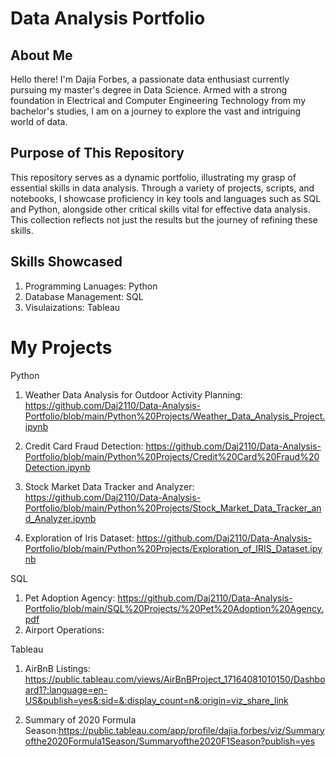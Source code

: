 # Data Analysis Portfolio
## About Me
Hello there! I'm Dajia Forbes, a passionate data enthusiast currently pursuing my master's degree in Data Science. Armed with a strong foundation in Electrical and Computer Engineering Technology from my bachelor's studies, I am on a journey to explore the vast and intriguing world of data.

## Purpose of This Repository
This repository serves as a dynamic portfolio, illustrating my grasp of essential skills in data analysis. Through a variety of projects, scripts, and notebooks, I showcase proficiency in key tools and languages such as SQL and Python, alongside other critical skills vital for effective data analysis. This collection reflects not just the results but the journey of refining these skills.

## Skills Showcased
1. Programming Lanuages: Python
2. Database Management: SQL
3. Visulaizations: Tableau 

# My Projects
 Python 
  1. Weather Data Analysis for Outdoor Activity Planning: https://github.com/Daj2110/Data-Analysis-Portfolio/blob/main/Python%20Projects/Weather_Data_Analysis_Project.ipynb
     
  2. Credit Card Fraud Detection: https://github.com/Daj2110/Data-Analysis-Portfolio/blob/main/Python%20Projects/Credit%20Card%20Fraud%20Detection.ipynb
     
  3. Stock Market Data Tracker and Analyzer: https://github.com/Daj2110/Data-Analysis-Portfolio/blob/main/Python%20Projects/Stock_Market_Data_Tracker_and_Analyzer.ipynb
     
  4. Exploration of Iris Dataset: https://github.com/Daj2110/Data-Analysis-Portfolio/blob/main/Python%20Projects/Exploration_of_IRIS_Dataset.ipynb

SQL 
 1. Pet Adoption Agency: https://github.com/Daj2110/Data-Analysis-Portfolio/blob/main/SQL%20Projects/%20Pet%20Adoption%20Agency.pdf
 2. Airport Operations: 

Tableau 
1. AirBnB Listings: https://public.tableau.com/views/AirBnBProject_17164081010150/Dashboard1?:language=en-US&publish=yes&:sid=&:display_count=n&:origin=viz_share_link
   
3. Summary of 2020 Formula Season:https://public.tableau.com/app/profile/dajia.forbes/viz/Summaryofthe2020Formula1Season/Summaryofthe2020F1Season?publish=yes
